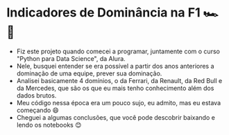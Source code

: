 # Indicadores de Dominância na F1 :racing_car::checkered_flag:

* Fiz este projeto quando comecei a programar, juntamente com o curso "Python para Data Science", da Alura.
* Nele, busquei entender se era possível a partir dos anos anteriores a dominação de uma equipe, prever sua dominação.
* Analisei basicamente 4 domínios, o da Ferrari, da Renault, da Red Bull e da Mercedes, que são os que eu mais tenho conhecimento além dos dados brutos.
* Meu código nessa época era um pouco sujo, eu admito, mas eu estava começando :smile:
* Cheguei a algumas conclusões, que você pode descobrir baixando e lendo os notebooks :blush:
